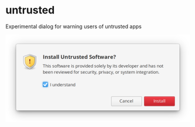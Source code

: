 # untrusted

Experimental dialog for warning users of untrusted apps

![Screenshot](data/screenshot.png)

